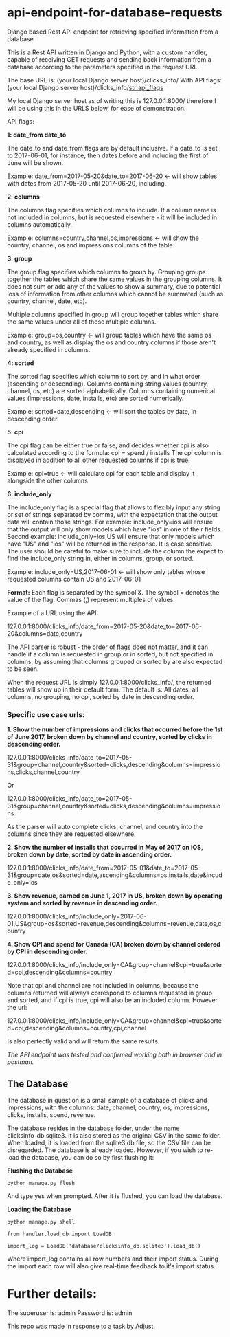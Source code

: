 # api-endpoint-for-database-requests
Django based Rest API endpoint for retrieving specified information from a database

This is a Rest API written in Django and Python, with a custom handler, capable of receiving GET requests and sending back information from a database according to the parameters specified in the request URL.

The base URL is: (your local Django server host)/clicks_info/
With API flags: (your local Django server host)/clicks_info/<str:api_flags>

My local Django server host as of writing this is 127.0.0.1:8000/ therefore I will be using this in the URLS below, for ease of demonstration.

API flags:

**1:
date_from
date_to**

The date_to and date_from flags are by default inclusive. If a date_to is set to 2017-06-01, for instance, then dates before and including the first of June will be shown.

Example: date_from=2017-05-20&date_to=2017-06-20 <- will show tables with dates from 2017-05-20 until 2017-06-20, including.

**2:
columns**

The columns flag specifies which columns to include.
If a column name is not included in columns, but is requested elsewhere - it will be included in columns automatically.

Example: columns=country,channel,os,impressions <- will show the country, channel, os and impressions columns of the table.

**3:
group**

The group flag specifies which columns to group by.
Grouping groups together the tables which share the same values in the grouping columns. It does not sum or add any of the values to show a summary, due to potential loss of information from other columns which cannot be summated (such as country, channel, date, etc).

Multiple columns specified in group will group together tables which share the same values under all of those multiple columns.

Example: group=os,country <- will group tables which have the same os and country, as well as display the os and country columns if those aren't already specified in columns.

**4:
sorted**

The sorted flag specifies which column to sort by, and in what order (ascending or descending).
Columns containing string values (country, channel, os, etc) are sorted alphabetically.
Columns containing numerical values (impressions, date, installs, etc) are sorted numerically.

Example: sorted=date,descending <- will sort the tables by date, in descending order

**5:
cpi**

The cpi flag can be either true or false, and decides whether cpi is also calculated according to the formula: cpi = spend / installs
The cpi column is displayed in addition to all other requested columns if cpi is true.

Example: cpi=true <- will calculate cpi for each table and display it alongside the other columns

**6:
include_only**

The include_only flag is a special flag that allows to flexibly input any string or set of strings separated by comma, with the expectation that the output data will contain those strings.
For example: include_only=ios will ensure that the output will only show models which have "ios" in one of their fields.
Second example: include_only=ios,US will ensure that only models which have "US" and "ios" will be returned in the response.
It is case sensitive.
The user should be careful to make sure to include the column the expect to find the include_only string in, either in columns, group, or sorted.

Example: include_only=US,2017-06-01 <- will show only tables whose requested columns contain US and 2017-06-01

**Format:**
Each flag is separated by the symbol &.
The symbol = denotes the value of the flag.
Commas (,) represent multiples of values.

Example of a URL using the API:

127.0.0.1:8000/clicks_info/date_from=2017-05-20&date_to=2017-06-20&columns=date,country

The API parser is robust - the order of flags does not matter, and it can handle if a column is requested in group or in sorted, but not specified in columns, by assuming that columns grouped or sorted by are also expected to be seen.

When the request URL is simply 127.0.0.1:8000/clicks_info/, the returned tables will show up in their default form.
The default is: All dates, all columns, no grouping, no cpi, sorted by date in descending order.

### Specific use case urls:

**1. Show the number of impressions and clicks that occurred before the 1st of June 2017, broken down by channel and country, sorted by clicks in descending order.**

127.0.0.1:8000/clicks_info/date_to=2017-05-31&group=channel,country&sorted=clicks,descending&columns=impressions,clicks,channel,country

Or

127.0.0.1:8000/clicks_info/date_to=2017-05-31&group=channel,country&sorted=clicks,descending&columns=impressions

As the parser will auto complete clicks, channel, and country into the columns since they are requested elsewhere.


**2. Show the number of installs that occurred in May of 2017 on iOS, broken down by date, sorted by date in ascending order.**

127.0.0.1:8000/clicks_info/date_from=2017-05-01&date_to=2017-05-31&group=date,os&sorted=date,ascending&columns=os,installs,date&incude_only=ios


**3. Show revenue, earned on June 1, 2017 in US, broken down by operating system and sorted by revenue in descending order.**

127.0.0.1:8000/clicks_info/include_only=2017-06-01,US&group=os&sorted=revenue,descending&columns=revenue,date,os,country


**4. Show CPI and spend for Canada (CA) broken down by channel ordered by CPI in descending order.**

127.0.0.1:8000/clicks_info/include_only=CA&group=channel&cpi=true&sorted=cpi,descending&columns=country

Note that cpi and channel are not included in columns, because the columns returned will always correspond to columns requested in group and sorted, and if cpi is true, cpi will also be an included column.
However the url:

127.0.0.1:8000/clicks_info/include_only=CA&group=channel&cpi=true&sorted=cpi,descending&columns=country,cpi,channel

Is also perfectly valid and will return the same results.


*The API endpoint was tested and confirmed working both in browser and in postman.*

## The Database

The database in question is a small sample of a database of clicks and impressions, with the columns:
date, channel, country, os, impressions, clicks, installs, spend, revenue.

The database resides in the database folder, under the name clicksinfo_db.sqlite3. It is also stored as the original CSV in the same folder.
When loaded, it is loaded from the sqlite3 db file, so the CSV file can be disregarded.
The database is already loaded. However, if you wish to re-load the database, you can do so by first flushing it:

**Flushing the Database**
```
python manage.py flush
```
And type yes when prompted.
After it is flushed, you can load the database.

**Loading the Database**
```
python manage.py shell

from handler.load_db import LoadDB

import_log = LoadDB('database/clicksinfo_db.sqlite3').load_db()
```
Where import_log contains all row numbers and their import status.
During the import each row will also give real-time feedback to it's import status.

# Further details:
The superuser is: admin
Password is: admin

This repo was made in response to a task by Adjust.
